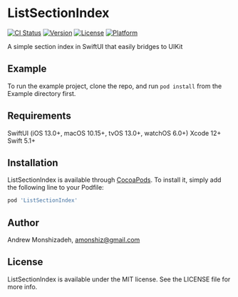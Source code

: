 # ListSectionIndex

[![CI Status](https://img.shields.io/travis/amonshiz/ListSectionIndex.svg?style=flat)](https://travis-ci.org/amonshiz/ListSectionIndex)
[![Version](https://img.shields.io/cocoapods/v/ListSectionIndex.svg?style=flat)](https://cocoapods.org/pods/ListSectionIndex)
[![License](https://img.shields.io/cocoapods/l/ListSectionIndex.svg?style=flat)](https://cocoapods.org/pods/ListSectionIndex)
[![Platform](https://img.shields.io/cocoapods/p/ListSectionIndex.svg?style=flat)](https://cocoapods.org/pods/ListSectionIndex)

A simple section index in SwiftUI that easily bridges to UIKit

## Example

To run the example project, clone the repo, and run `pod install` from the Example directory first.

## Requirements

SwiftUI (iOS 13.0+, macOS 10.15+, tvOS 13.0+, watchOS 6.0+)
Xcode 12+
Swift 5.1+

## Installation

ListSectionIndex is available through [CocoaPods](https://cocoapods.org). To install
it, simply add the following line to your Podfile:

```ruby
pod 'ListSectionIndex'
```

## Author

Andrew Monshizadeh, amonshiz@gmail.com

## License

ListSectionIndex is available under the MIT license. See the LICENSE file for more info.
